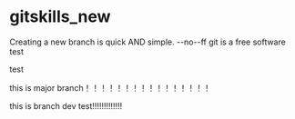# gitskills_new
Creating a new branch is quick AND simple.
--no--ff
git is a free software
test


test




this is major branch！！！！！！！！！！！！！！！！

this is branch dev test!!!!!!!!!!!!!


